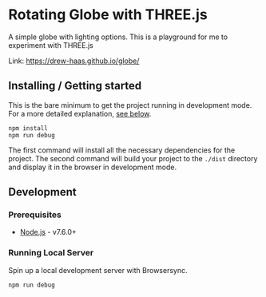 # Rotating Globe with THREE.js

A simple globe with lighting options. This is a playground for me to experiment with THREE.js

Link: https://drew-haas.github.io/globe/

## Installing / Getting started

This is the bare minimum to get the project running in development mode. For a more detailed explanation, [see below](#development).

```shell
npm install
npm run debug
```

The first command will install all the necessary dependencies for the project. The second command will build your project to the `./dist` directory and display it in the browser in development mode.

## Development

### Prerequisites

- [Node.js](https://nodejs.org/en/) - v7.6.0+

### Running Local Server

Spin up a local development server with Browsersync.

```shell
npm run debug
```